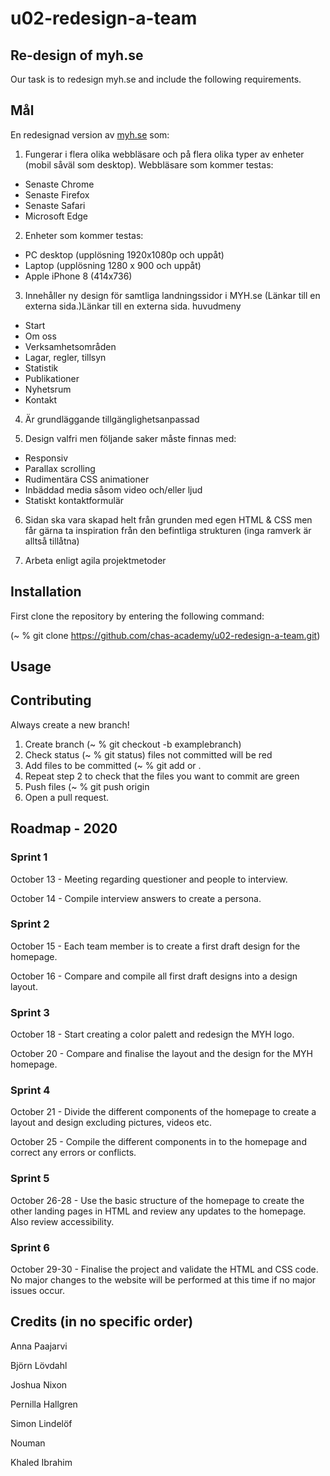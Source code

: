 # u02-redesign-a-team

## Re-design of myh.se
Our task is to redesign myh.se and include the following requirements.

## Mål

En redesignad version av [myh.se](myh.se) som:

1. Fungerar i flera olika webbläsare och på flera olika typer av enheter (mobil såväl som desktop). Webbläsare som kommer testas:
* Senaste Chrome
* Senaste Firefox
* Senaste Safari
* Microsoft Edge

2. Enheter som kommer testas:
* PC desktop (upplösning 1920x1080p och uppåt)
* Laptop (upplösning 1280 x 900 och uppåt)
* Apple iPhone 8 (414x736)

3. Innehåller ny design för samtliga landningssidor i MYH.se (Länkar till en externa sida.)Länkar till en externa sida. huvudmeny
* Start
* Om oss
* Verksamhetsområden
* Lagar, regler, tillsyn
* Statistik
* Publikationer
* Nyhetsrum
* Kontakt

4. Är grundläggande tillgänglighetsanpassad

5. Design valfri men följande saker måste finnas med:
* Responsiv
* Parallax scrolling
* Rudimentära CSS animationer
* Inbäddad media såsom video och/eller ljud
* Statiskt kontaktformulär
    
6. Sidan ska vara skapad helt från grunden med egen HTML & CSS men får gärna ta inspiration från den befintliga strukturen (inga ramverk är alltså tillåtna)

7. Arbeta enligt agila projektmetoder


## Installation
First clone the repository by entering the following command: 

(~ % git clone https://github.com/chas-academy/u02-redesign-a-team.git)

## Usage

## Contributing

Always create a new branch!

1. Create branch (~ % git checkout -b examplebranch)
2. Check status (~ % git status) files not committed will be red
3. Add files to be committed (~ % git add <file name> or . <for all none tracked files>
4. Repeat step 2 to check that the files you want to commit are green
5. Push files (~ % git push origin <branch-name>
6. Open a pull request.

## Roadmap - 2020

### Sprint 1
October 13 - Meeting regarding questioner and people to interview.

October 14 - Compile interview answers to create a persona.

### Sprint 2
October 15 - Each team member is to create a first draft design for the homepage.

October 16 - Compare and compile all first draft designs into a design layout.

### Sprint 3
October 18 - Start creating a color palett and redesign the MYH logo.

October 20 - Compare and finalise the layout and the design for the MYH homepage.

### Sprint 4
October 21 - Divide the different components of the homepage  to create a layout and design excluding pictures, videos etc.

October 25 - Compile the different components in to the homepage and correct any errors or conflicts.

### Sprint 5
October 26-28 - Use the basic structure of the homepage to create the other landing pages in HTML and review any updates to the homepage. Also review accessibility.

### Sprint 6
October 29-30 - Finalise the project and validate the HTML and CSS code. No major changes to the website will be performed at this time if no major issues occur.

## Credits (in no specific order)

Anna Paajarvi

Björn Lövdahl

Joshua Nixon

Pernilla Hallgren

Simon Lindelöf

Nouman

Khaled Ibrahim


